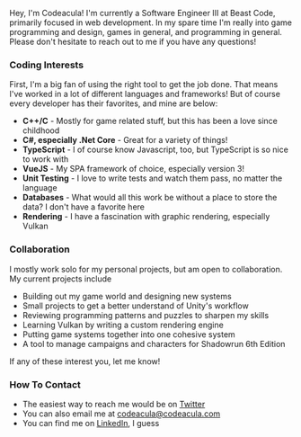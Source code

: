 Hey, I'm Codeacula! I'm currently a Software Engineer III at Beast Code, primarily focused in web development. In my spare time I'm really into game programming and design, games in general, and programming in general. Please don't hesitate to reach out to me if you have any questions!

### Coding Interests

First, I'm a big fan of using the right tool to get the job done. That means I've worked in a lot of different languages and frameworks! But of course every developer has their favorites, and mine are below:

 * **C++/C** - Mostly for game related stuff, but this has been a love since childhood
 * **C#, especially .Net Core** - Great for a variety of things!
 * **TypeScript** - I of course know Javascript, too, but TypeScript is so nice to work with
 * **VueJS** - My SPA framework of choice, especially version 3!
 * **Unit Testing** - I love to write tests and watch them pass, no matter the language
 * **Databases** - What would all this work be without a place to store the data? I don't have a favorite here
 * **Rendering** - I have a fascination with graphic rendering, especially Vulkan

### Collaboration

I mostly work solo for my personal projects, but am open to collaboration. My current projects include

  * Building out my game world and designing new systems
  * Small projects to get a better understand of Unity's workflow
  * Reviewing programming patterns and puzzles to sharpen my skills
  * Learning Vulkan by writing a custom rendering engine
  * Putting game systems together into one cohesive system
  * A tool to manage campaigns and characters for Shadowrun 6th Edition

If any of these interest you, let me know!

### How To Contact

  * The easiest way to reach me would be on [Twitter](https://twitter.com/Codeacula)
  * You can also email me at codeacula@codeacula.com
  * You can find me on [LinkedIn](https://www.linkedin.com/in/codeacula/), I guess

<!---
codeacula/codeacula is a ✨ special ✨ repository because its `README.md` (this file) appears on your GitHub profile.
You can click the Preview link to take a look at your changes.
--->

